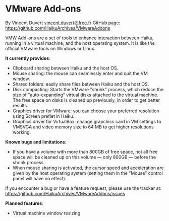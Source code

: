# VMware Add-ons

By Vincent Duvert <vincent.duvert@free.fr>
GitHub page: https://github.com/HaikuArchives/VMwareAddons

VMW Add-ons are a set of tools to enhance interaction between Haiku, running in a virtual machine, and the host operating system. It is like the official VMware tools on Windows or Linux.

**It currently provides**:
 - Clipboard sharing between Haiku and the host OS.
 - Mouse sharing: the mouse can seamlessly enter and quit the VM window.
 - Shared folders: easily share files between Haiku and the host OS.
 - Disk compacting: Starts the VMware "shrink" process, which reduce the size of "auto-expanding" virtual disks attached to the virtual machine. The free space on disks is cleaned up previously, in order to get better results.
 - Graphics driver for VMware: you can choose your preferred resolution using Screen preflet in Haiku.
 - Graphics driver for VirtualBox: change grapchics card in VM settings to VMSVGA and video memory size to 64 MB to get higher resolutions working.

**Known bugs and limitations**:
 - If you have a volume with more than 800GB of free space, not all free space will be cleaned up on this volume — only 800GB — before the shrink process.
 - When mouse sharing is activated, the cursor speed and acceleration are given by the host operating system (setting them in the "Mouse" control panel will have no effect).

If you encounter a bug or have a feature request, please use the tracker at:
https://github.com/HaikuArchives/VMwareAddons/issues

**Planned features**:
 - Virtual machine window resizing
